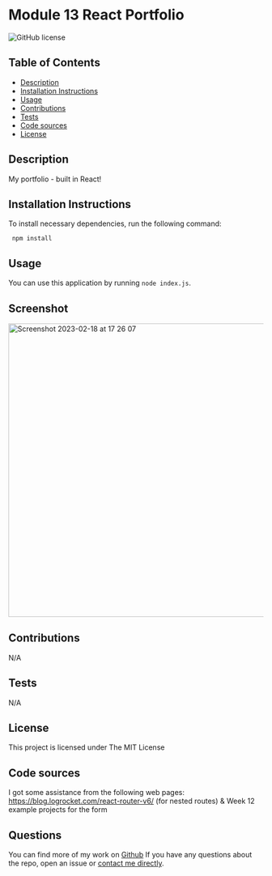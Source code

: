 # Module 13 React Portfolio

![GitHub license](https://img.shields.io/badge/License-MIT-yellow.svg)

## Table of Contents
* [Description](#description)
* [Installation Instructions](#installation-instructions)
* [Usage](#usage)
* [Contributions](#contributions)
* [Tests](#tests)
* [Code sources](#code-sources)
* [License](#license)

## Description
My portfolio - built in React!

## Installation Instructions
To install necessary dependencies, run the following command:
```
 npm install
```

## Usage
You can use this application by running `node index.js`.

## Screenshot
<img width="580" alt="Screenshot 2023-02-18 at 17 26 07" src="https://user-images.githubusercontent.com/18272434/222992825-953dfc27-96c1-46b8-b3ad-6e84fd301906.png">

## Contributions
N/A

## Tests
N/A

## License
This project is licensed under The MIT License

## Code sources
I got some assistance from the following web pages:
https://blog.logrocket.com/react-router-v6/ (for nested routes)
&
Week 12 example projects for the form

## Questions
You can find more of my work on [Github](https://www.github.com/tascott/)
If you have any questions about the repo, open an issue or [contact me directly](mailto:contact@tascott.co.uk).
